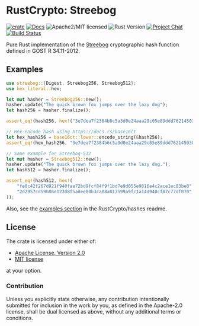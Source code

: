 # RustCrypto: Streebog

[![crate][crate-image]][crate-link]
[![Docs][docs-image]][docs-link]
![Apache2/MIT licensed][license-image]
![Rust Version][rustc-image]
[![Project Chat][chat-image]][chat-link]
[![Build Status][build-image]][build-link]

Pure Rust implementation of the [Streebog] cryptographic hash function defined in GOST R 34.11-2012.

## Examples

```rust
use streebog::{Digest, Streebog256, Streebog512};
use hex_literal::hex;

let mut hasher = Streebog256::new();
hasher.update("The quick brown fox jumps over the lazy dog");
let hash256 = hasher.finalize();

assert_eq!(hash256, hex!("3e7dea7f2384b6c5a3d0e24aaa29c05e89ddd762145030ec22c71a6db8b2c1f4"));

// Hex-encode hash using https://docs.rs/base16ct
let hex_hash256 = base16ct::lower::encode_string(&hash256);
assert_eq!(hex_hash256, "3e7dea7f2384b6c5a3d0e24aaa29c05e89ddd762145030ec22c71a6db8b2c1f4");

// Same example for Streebog-512
let mut hasher = Streebog512::new();
hasher.update("The quick brown fox jumps over the lazy dog.");
let hash512 = hasher.finalize();

assert_eq!(hash512, hex!(
    "fe0c42f267d921f940faa72bd9fcf84f9f1bd7e9d055e9816e4c2ace1ec83be8"
    "2d2957cd59b86e123d8f5adee80b3ca08a017599a9fc1a14d940cf87c77df070"
));
```

Also, see the [examples section] in the RustCrypto/hashes readme.

## License

The crate is licensed under either of:

* [Apache License, Version 2.0](http://www.apache.org/licenses/LICENSE-2.0)
* [MIT license](http://opensource.org/licenses/MIT)

at your option.

### Contribution

Unless you explicitly state otherwise, any contribution intentionally submitted
for inclusion in the work by you, as defined in the Apache-2.0 license, shall be
dual licensed as above, without any additional terms or conditions.

[//]: # (badges)

[crate-image]: https://img.shields.io/crates/v/streebog.svg
[crate-link]: https://crates.io/crates/streebog
[docs-image]: https://docs.rs/streebog/badge.svg
[docs-link]: https://docs.rs/streebog/
[license-image]: https://img.shields.io/badge/license-Apache2.0/MIT-blue.svg
[rustc-image]: https://img.shields.io/badge/rustc-1.85+-blue.svg
[chat-image]: https://img.shields.io/badge/zulip-join_chat-blue.svg
[chat-link]: https://rustcrypto.zulipchat.com/#narrow/stream/260041-hashes
[build-image]: https://github.com/RustCrypto/hashes/actions/workflows/streebog.yml/badge.svg?branch=master
[build-link]: https://github.com/RustCrypto/hashes/actions/workflows/streebog.yml?query=branch:master

[//]: # (general links)

[Streebog]: https://en.wikipedia.org/wiki/Streebog
[examples section]: https://github.com/RustCrypto/hashes#Examples

